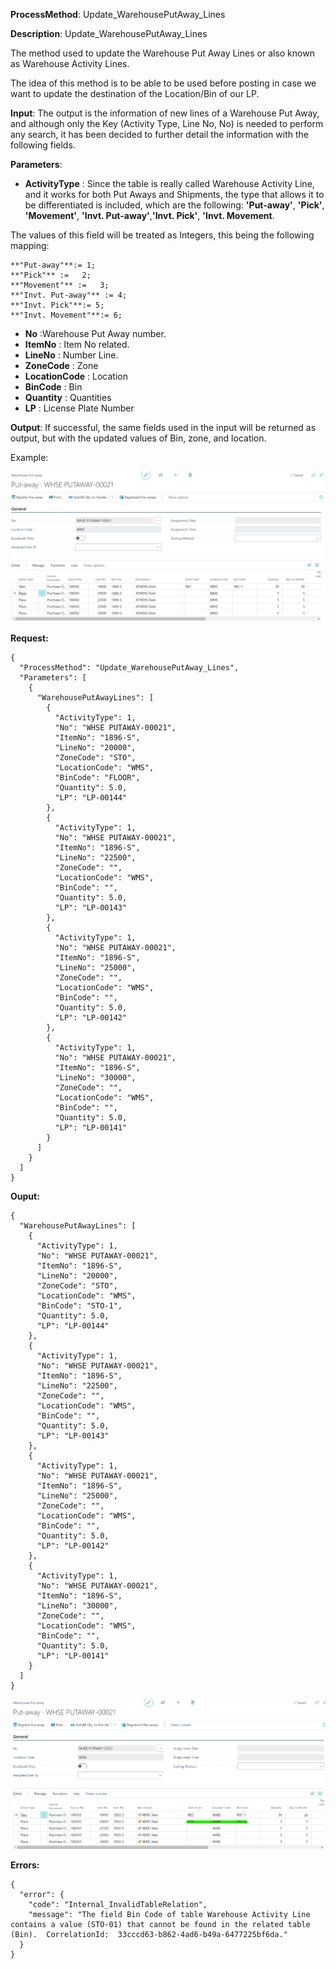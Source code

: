 **ProcessMethod**: Update_WarehousePutAway_Lines

**Description**:
Update_WarehousePutAway_Lines

The method used to update the Warehouse Put Away Lines or also known as Warehouse Activity Lines.

The idea of this method is to be able to be used before posting in case we want to update the destination of the Location/Bin of our LP.

**Input**:  The output is the information of new lines of a Warehouse Put Away, and although only the Key (Activity Type, Line No, No) is needed to perform any search, it has been decided to further detail the information with the following fields.

**Parameters**:
-	**ActivityType** : Since the table is really called Warehouse Activity Line, and it works for both Put Aways and Shipments, the type that allows it to be differentiated is included, which are the following:
**'Put-away'**, **'Pick'**, **'Movement'**, **'Invt. Put-away'**,**'Invt. Pick'**, **'Invt. Movement**.

The values of this field will be treated as Integers, this being the following mapping:

```
**"Put-away"**:= 1;
**"Pick"** :=   2;
**"Movement"** :=   3; 
**"Invt. Put-away"** := 4; 
**"Invt. Pick"**:= 5; 
**"Invt. Movement"**:= 6;
```
 
-	**No** :Warehouse Put Away number.
-	**ItemNo** : Item No related.
-	**LineNo** : Number  Line.
-	**ZoneCode** : Zone
-	**LocationCode** : Location
-	**BinCode** : Bin
-	**Quantity** : Quantities
-	**LP** : License Plate Number

**Output**:  If successful, the same fields used in the input will be returned as output, but with the updated values of Bin, zone, and location.

Example:

![image.png](/.attachments/image-e368e677-2e16-4f5b-9cee-2faeb349800d.png)

**Request:**
```
{
  "ProcessMethod": "Update_WarehousePutAway_Lines",
  "Parameters": [
    {
      "WarehousePutAwayLines": [
        {
          "ActivityType": 1,
          "No": "WHSE PUTAWAY-00021",
          "ItemNo": "1896-S",
          "LineNo": "20000",
          "ZoneCode": "STO",
          "LocationCode": "WMS",
          "BinCode": "FLOOR",
          "Quantity": 5.0,
          "LP": "LP-00144"
        },
        {
          "ActivityType": 1,
          "No": "WHSE PUTAWAY-00021",
          "ItemNo": "1896-S",
          "LineNo": "22500",
          "ZoneCode": "",
          "LocationCode": "WMS",
          "BinCode": "",
          "Quantity": 5.0,
          "LP": "LP-00143"
        },
        {
          "ActivityType": 1,
          "No": "WHSE PUTAWAY-00021",
          "ItemNo": "1896-S",
          "LineNo": "25000",
          "ZoneCode": "",
          "LocationCode": "WMS",
          "BinCode": "",
          "Quantity": 5.0,
          "LP": "LP-00142"
        },
        {
          "ActivityType": 1,
          "No": "WHSE PUTAWAY-00021",
          "ItemNo": "1896-S",
          "LineNo": "30000",
          "ZoneCode": "",
          "LocationCode": "WMS",
          "BinCode": "",
          "Quantity": 5.0,
          "LP": "LP-00141"
        }
      ]
    }
  ]
}
```

**Ouput:**

```
{
  "WarehousePutAwayLines": [
    {
      "ActivityType": 1,
      "No": "WHSE PUTAWAY-00021",
      "ItemNo": "1896-S",
      "LineNo": "20000",
      "ZoneCode": "STO",
      "LocationCode": "WMS",
      "BinCode": "STO-1",
      "Quantity": 5.0,
      "LP": "LP-00144"
    },
    {
      "ActivityType": 1,
      "No": "WHSE PUTAWAY-00021",
      "ItemNo": "1896-S",
      "LineNo": "22500",
      "ZoneCode": "",
      "LocationCode": "WMS",
      "BinCode": "",
      "Quantity": 5.0,
      "LP": "LP-00143"
    },
    {
      "ActivityType": 1,
      "No": "WHSE PUTAWAY-00021",
      "ItemNo": "1896-S",
      "LineNo": "25000",
      "ZoneCode": "",
      "LocationCode": "WMS",
      "BinCode": "",
      "Quantity": 5.0,
      "LP": "LP-00142"
    },
    {
      "ActivityType": 1,
      "No": "WHSE PUTAWAY-00021",
      "ItemNo": "1896-S",
      "LineNo": "30000",
      "ZoneCode": "",
      "LocationCode": "WMS",
      "BinCode": "",
      "Quantity": 5.0,
      "LP": "LP-00141"
    }
  ]
}
```
![image.png](/.attachments/image-8e47e464-7a65-4e08-a120-0bd6ec91bd13.png)


**Errors:**
```
{
  "error": {
    "code": "Internal_InvalidTableRelation",
    "message": "The field Bin Code of table Warehouse Activity Line contains a value (STO-01) that cannot be found in the related table (Bin).  CorrelationId:  33cccd63-b862-4ad6-b49a-6477225bf6da."
  }
}
```

